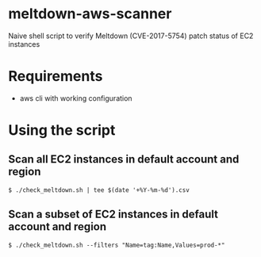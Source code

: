 # meltdown-aws-scanner #
Naive shell script to verify Meltdown (CVE-2017-5754) patch status of EC2 instances

# Requirements #
* aws cli with working configuration

# Using the script #
## Scan all EC2 instances in default account and region ##
    $ ./check_meltdown.sh | tee $(date '+%Y-%m-%d').csv
## Scan a subset of EC2 instances in default account and region ##
    $ ./check_meltdown.sh --filters "Name=tag:Name,Values=prod-*"
